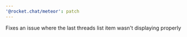 ```yaml
---
'@rocket.chat/meteor': patch
---
```


Fixes an issue where the last threads list item wasn't displaying properly
